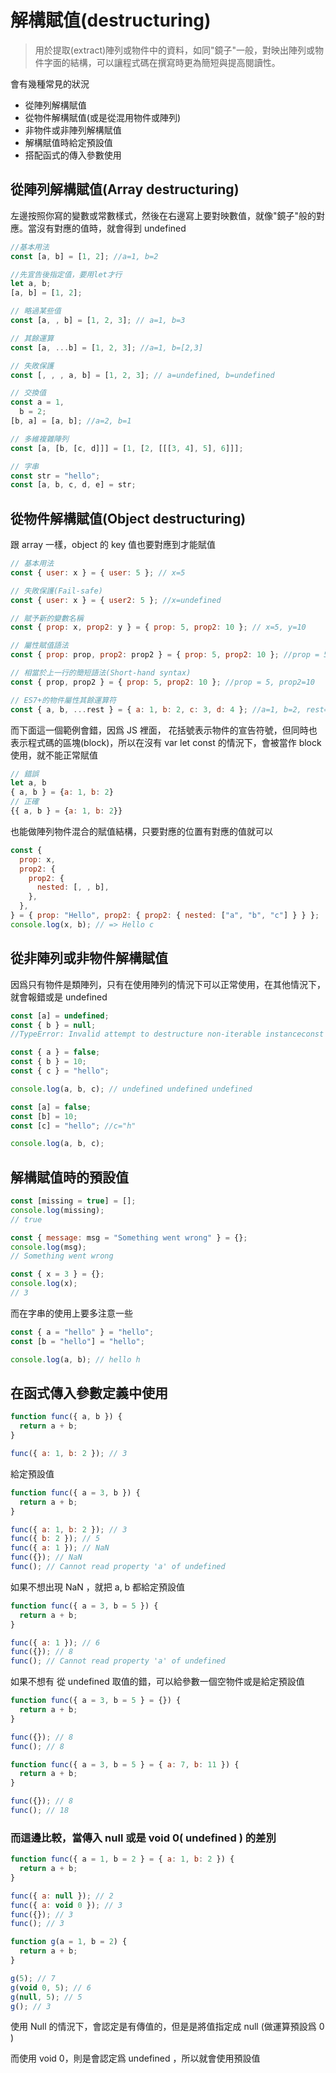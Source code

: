 # 解構賦值(destructuring)

> 用於提取(extract)陣列或物件中的資料，如同"鏡子"一般，對映出陣列或物件字面的結構，可以讓程式碼在撰寫時更為簡短與提高閱讀性。

會有幾種常見的狀況

- 從陣列解構賦值
- 從物件解構賦值(或是從混用物件或陣列)
- 非物件或非陣列解構賦值
- 解構賦值時給定預設值
- 搭配函式的傳入參數使用

## 從陣列解構賦值(Array destructuring)

左邊按照你寫的變數或常數樣式，然後在右邊寫上要對映數值，就像"鏡子"般的對應。當沒有對應的值時，就會得到 undefined

```jsx
//基本用法
const [a, b] = [1, 2]; //a=1, b=2

//先宣告後指定值，要用let才行
let a, b;
[a, b] = [1, 2];

// 略過某些值
const [a, , b] = [1, 2, 3]; // a=1, b=3

// 其餘運算
const [a, ...b] = [1, 2, 3]; //a=1, b=[2,3]

// 失敗保護
const [, , , a, b] = [1, 2, 3]; // a=undefined, b=undefined

// 交換值
const a = 1,
  b = 2;
[b, a] = [a, b]; //a=2, b=1

// 多維複雜陣列
const [a, [b, [c, d]]] = [1, [2, [[[3, 4], 5], 6]]];

// 字串
const str = "hello";
const [a, b, c, d, e] = str;
```

## 從物件解構賦值(Object destructuring)

跟 array 一樣，object 的 key 值也要對應到才能賦值

```jsx
// 基本用法
const { user: x } = { user: 5 }; // x=5

// 失敗保護(Fail-safe)
const { user: x } = { user2: 5 }; //x=undefined

// 賦予新的變數名稱
const { prop: x, prop2: y } = { prop: 5, prop2: 10 }; // x=5, y=10

// 屬性賦值語法
const { prop: prop, prop2: prop2 } = { prop: 5, prop2: 10 }; //prop = 5, prop2=10

// 相當於上一行的簡短語法(Short-hand syntax)
const { prop, prop2 } = { prop: 5, prop2: 10 }; //prop = 5, prop2=10

// ES7+的物件屬性其餘運算符
const { a, b, ...rest } = { a: 1, b: 2, c: 3, d: 4 }; //a=1, b=2, rest={c:3, d:4}
```

而下面這一個範例會錯，因爲 JS 裡面， 花括號表示物件的宣告符號，但同時也表示程式碼的區塊(block)，所以在沒有 var let const 的情況下，會被當作 block 使用，就不能正常賦值

```jsx
// 錯誤
let a, b
{ a, b } = {a: 1, b: 2}
// 正確
{{ a, b } = {a: 1, b: 2}}
```

也能做陣列物件混合的賦值結構，只要對應的位置有對應的值就可以

```jsx
const {
  prop: x,
  prop2: {
    prop2: {
      nested: [, , b],
    },
  },
} = { prop: "Hello", prop2: { prop2: { nested: ["a", "b", "c"] } } };
console.log(x, b); // => Hello c
```

## 從非陣列或非物件解構賦值

因爲只有物件是類陣列，只有在使用陣列的情況下可以正常使用，在其他情況下，就會報錯或是 undefined

```jsx
const [a] = undefined;
const { b } = null;
//TypeError: Invalid attempt to destructure non-iterable instanceconst {a} = false

const { a } = false;
const { b } = 10;
const { c } = "hello";

console.log(a, b, c); // undefined undefined undefined

const [a] = false;
const [b] = 10;
const [c] = "hello"; //c="h"

console.log(a, b, c);
```

## 解構賦值時的預設值

```jsx
const [missing = true] = [];
console.log(missing);
// true

const { message: msg = "Something went wrong" } = {};
console.log(msg);
// Something went wrong

const { x = 3 } = {};
console.log(x);
// 3
```

而在字串的使用上要多注意一些

```jsx
const { a = "hello" } = "hello";
const [b = "hello"] = "hello";

console.log(a, b); // hello h
```

## 在函式傳入參數定義中使用

```jsx
function func({ a, b }) {
  return a + b;
}

func({ a: 1, b: 2 }); // 3
```

給定預設值

```jsx
function func({ a = 3, b }) {
  return a + b;
}

func({ a: 1, b: 2 }); // 3
func({ b: 2 }); // 5
func({ a: 1 }); // NaN
func({}); // NaN
func(); // Cannot read property 'a' of undefined
```

如果不想出現 NaN ，就把 a, b 都給定預設值

```jsx
function func({ a = 3, b = 5 }) {
  return a + b;
}

func({ a: 1 }); // 6
func({}); // 8
func(); // Cannot read property 'a' of undefined
```

如果不想有 從 undefined 取值的錯，可以給參數一個空物件或是給定預設值

```jsx
function func({ a = 3, b = 5 } = {}) {
  return a + b;
}

func({}); // 8
func(); // 8

function func({ a = 3, b = 5 } = { a: 7, b: 11 }) {
  return a + b;
}

func({}); // 8
func(); // 18
```

### 而這邊比較，當傳入 null 或是 void 0( undefined ) 的差別

```jsx
function func({ a = 1, b = 2 } = { a: 1, b: 2 }) {
  return a + b;
}

func({ a: null }); // 2
func({ a: void 0 }); // 3
func({}); // 3
func(); // 3

function g(a = 1, b = 2) {
  return a + b;
}

g(5); // 7
g(void 0, 5); // 6
g(null, 5); // 5
g(); // 3
```

使用 Null 的情況下，會認定是有傳值的，但是是將值指定成 null (做運算預設爲 0 )

而使用 void 0，則是會認定爲 undefined ，所以就會使用預設值
